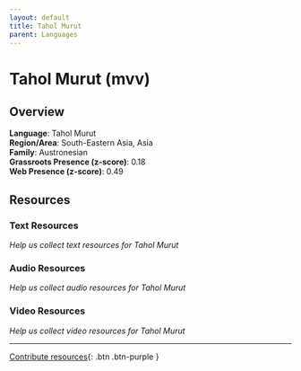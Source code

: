 ```yaml
---
layout: default
title: Tahol Murut
parent: Languages
---
```


# Tahol Murut (mvv)

## Overview

**Language**: Tahol Murut  
**Region/Area**: South-Eastern Asia, Asia  
**Family**: Austronesian  
**Grassroots Presence (z-score)**: 0.18  
**Web Presence (z-score)**: 0.49  

## Resources

### Text Resources
*Help us collect text resources for Tahol Murut*

### Audio Resources
*Help us collect audio resources for Tahol Murut*

### Video Resources
*Help us collect video resources for Tahol Murut*

---

[Contribute resources](https://forms.office.com/e/1SfLJx3u1r){: .btn .btn-purple }
